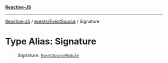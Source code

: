 [**Reactive-JS**](../../../README.md)

***

[Reactive-JS](../../../README.md) / [events/EventSource](../README.md) / Signature

# Type Alias: Signature

> **Signature**: [`EventSourceModule`](../interfaces/EventSourceModule.md)
